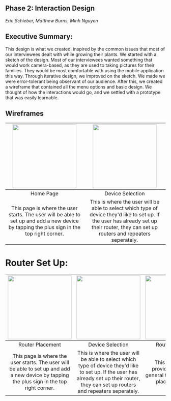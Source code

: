 ## Phase 2: Interaction Design

*Eric Schieber, Matthew Burns, Minh Nguyen*

## Executive Summary: 
This design is what we created, inspired by the common issues that most of our interviewees dealt with while growing their plants. We started with a sketch of the design. Most of our interviewees wanted something that would work camera-based, as they are used to taking pictures for their families. They would be most comfortable with using the mobile application this way. Through iterative design, we improved on the sketch. We made we were error-tolerant being observant of our audience. After this, we created a wireframe that contained all the menu options and basic design. We thought of how the interactions would go, and we settled with a prototype that was easily learnable.

## Wireframes

|<img src="https://i.imgur.com/WYaJ90x.png" width="200"> | <img src="https://i.imgur.com/8MxKVMy.png" width="200"> |
| :---: | :---: |
| Home Page  | Device Selection |
| This page is where the user starts. The user will be able to set up and add a new device by tapping the plus sign in the top right corner. | This is where the user will be able to select which type of device they'd like to set up. If the user has already set up their router, they can set up routers and repeaters seperately. | This page will then provide the user with general tips as to where to place their router. |

# Router Set Up:

| <img src="https://i.imgur.com/q9JpQFC.png" width="200"> |  <img src="https://i.imgur.com/qOXDCon.png" width="200"> |  <img src="https://i.imgur.com/DJpfT6F.png" width="200"> |
| :---: | :---: | :---: |
| Router Placement | Device Selection | Router Placement|
| This page is where the user starts. The user will be able to set up and add a new device by tapping the plus sign in the top right corner. | This is where the user will be able to select which type of device they'd like to set up. If the user has already set up their router, they can set up routers and repeaters seperately. | This page will then provide the user with general tips as to where to place their router. |
